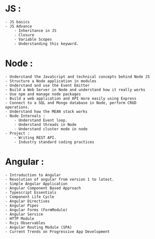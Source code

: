 # JS :
	- JS basics
	- JS Advance
		- Inheritance in JS
		- Closure
		- Variable Scopes
		- Understanding this keyword.

# Node :
	- Understand the JavaScript and technical concepts behind Node JS
	- Structure a Node application in modules
	- Understand and use the Event Emitter
	- Build a Web Server in Node and understand how it really works
	- Use npm and manage node packages
	- Build a web application and API more easily using Express
	- Connect to a SQL and Mongo database in Node, perform CRUD operations.
	- Understand how the MEAN stack works
	- Node Internals :
		- Understand Event loop.
		- Understand threads in Node
		- Understand cluster mode in node
	- Project :
		- Writing REST API.
		- Industry standard coding practices


# Angular : 
	- Introduction to Angular
	- Revolution of angular from version 1 to latest.
	- Simple Angular Application
	- Angular Component Based Approach
	- Typescript Essentials
	- Component Life Cycle
	- Angular Directives
	- Angular Pipes
	- Angular Forms (FormModule)
	- Angular Service
	- HTTP Module
	- Rxjs Observables
	- Angular Routing Module (SPA)
	- Current Trends on Progressive App Development
